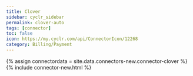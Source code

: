 ```yaml
---
title: Clover
sidebar: cyclr_sidebar
permalink: clover-auto
tags: [connector]
toc: false
icon: https://my.cyclr.com/api/ConnectorIcon/12268
category: Billing/Payment
---
```

{% assign connectordata = site.data.connectors-new.connector-clover %}
{% include connector-new.html %}	